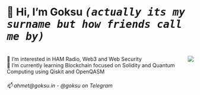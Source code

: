  <h1>👋 Hi, I’m <b>Goksu</b> <kbd><i>(actually its my surname but how friends call me by)</i></kbd></h1><br>
<img src="https://i.giphy.com/RThN0hOS2GO4M.gif" align="right"/>
👀 I’m interested in HAM Radio, Web3 and Web Security <br>
🌱 I’m currently learning Blockchain focused on Solidity and Quantum Computing using Qiskit and OpenQASM<br>
<h6>
📫 ahmet@goksu.in - @goksu on Telegram</h6>

<!---
goeksu/goeksu is a ✨ special ✨ repository because its `README.md` (this file) appears on your GitHub profile.
You can click the Preview link to take a look at your changes.
--->
